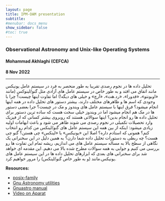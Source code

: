 ```yaml
---
layout: page
title: IPM-OAM presentation
subtitle: 
#menubar: docs_menu
show_sidebar: false
#toc: true
---
```


### Observational Astronomy and Unix-like Operating Systems
#### Mohammad Akhlaghi (CEFCA)
**8 Nov 2022**

---

تحلیل داده ها در نجوم رصدی تقریبا به طور منحصر به فرد در سیستم عامل یونیکس مانند اتفاق می افتد و به طور خاص در سیستم عامل های آزادی مثل گنو/لینوکس (مانند «اوبونتو»، «فدورا»، «رد.هت»، «آرچ» و خیلی های دیگه!) اما تفاوت اینها چیست؟ چرا با وجودی که اسم ها و ظاهرهای مختلف دارند، بیشتر دستور های تحلیل داده در همه اینها انجام میشود؟ فرق اینها با سیستم عامل های ویندوز و مک در چیست؟ جرا بعضی دستور ها در مک هم انجام میشود اما در ویندوز خیلی سخت هست که ساده ترین دستور برای تحلیل داده ها رو انجام بدین؟ اینها سوالاتی هستند که روبروی بیشتر کسانی که از فیزیک وارد تحصیلات تکمیلی در نجوم رصدی می شوند ظاهر می شود و باعث ابهامات اولیه زیادی میشود: اینکه از بین همه این سیستم عامل های گنو/لینکس من کدام رو انتخاب کنم؟ همونی که استادم داره؟ اصلا این «یونیکس» یا «لینکس» چی هستن؟ گنو چی هست؟ چه ربطی به دستورات تحلیل داده شما دارن؟ به همین دلیل در این سخنرانی یک نگاهی از سطح بالا به مساله سیستم عامل های می اندازیم، ریشه تمام این تفاوت ها رو بررسی می کنیم و جوابی به همه سوالات مطرح شده بالا می دهیم. این مقدمه ای خواهد شد برای سخنرانی های بعدی که ابزارهای تحلیل داده ها در این سیستم عامل های یونیکس.مانند (و به طور خاص گنو/لینکس) را مرور خواهیم کرد.

**Resources:**
- [posix-family](https://akhlaghi.org/pdf/posix-family.pdf)
- [Gnu Astronomy utilities](https://www.gnu.org/software/gnuastro/)
- [Gnuastro manual](https://akhlaghi.org/gnuastro.pdf)
- [Video on Aparat](https://aparat.com/v/WVTM8)

